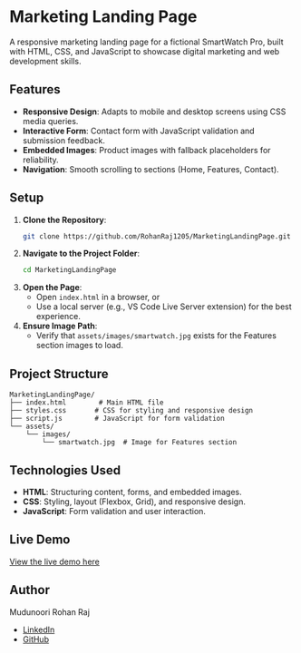 # Marketing Landing Page

A responsive marketing landing page for a fictional SmartWatch Pro, built with HTML, CSS, and JavaScript to showcase digital marketing and web development skills.

## Features
- **Responsive Design**: Adapts to mobile and desktop screens using CSS media queries.
- **Interactive Form**: Contact form with JavaScript validation and submission feedback.
- **Embedded Images**: Product images with fallback placeholders for reliability.
- **Navigation**: Smooth scrolling to sections (Home, Features, Contact).

## Setup
1. **Clone the Repository**:
   ```bash
   git clone https://github.com/RohanRaj1205/MarketingLandingPage.git
   ```
2. **Navigate to the Project Folder**:
   ```bash
   cd MarketingLandingPage
   ```
3. **Open the Page**:
   - Open `index.html` in a browser, or
   - Use a local server (e.g., VS Code Live Server extension) for the best experience.
4. **Ensure Image Path**:
   - Verify that `assets/images/smartwatch.jpg` exists for the Features section images to load.

## Project Structure
```
MarketingLandingPage/
├── index.html        # Main HTML file
├── styles.css       # CSS for styling and responsive design
├── script.js        # JavaScript for form validation
└── assets/
    └── images/
        └── smartwatch.jpg  # Image for Features section
```

## Technologies Used
- **HTML**: Structuring content, forms, and embedded images.
- **CSS**: Styling, layout (Flexbox, Grid), and responsive design.
- **JavaScript**: Form validation and user interaction.

## Live Demo
[View the live demo here](https://rohanraj1205.github.io/MarketingLandingPage/)

## Author
Mudunoori Rohan Raj  
- [LinkedIn](https://www.linkedin.com/in/mudunoori-rohan-raj-3a5763244)  
- [GitHub](https://github.com/RohanRaj1205)